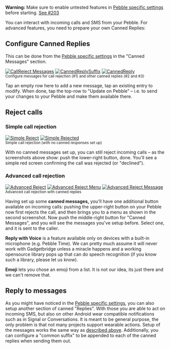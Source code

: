 **Warning:** Make sure to enable untested features in [Pebble specific settings](https://github.com/Freeyourgadget/Gadgetbridge/wiki/Configuration#pebble-specific-settings) before starting. [See #203](https://github.com/Freeyourgadget/Gadgetbridge/issues/203)

You can interact with incoming calls and SMS from your Pebble. For advanced features, you need to prepare your own Canned Replies:

## Configure Canned Replies
This can be done from the [Pebble specific settings](https://github.com/Freeyourgadget/Gadgetbridge/wiki/Configuration#pebble-specific-settings) in the "Canned Messages" section.

[![CallReject Messages](https://i.imgur.com/I781IQEm.png)](https://i.imgur.com/I781IQE.png) [![CannedReplySuffix](https://i.imgur.com/NgRr67Dm.png)](https://i.imgur.com/NgRr67D.png) [![CannedReply](https://i.imgur.com/WRh7W7rm.png)](https://i.imgur.com/WRh7W7r.png)  
<sup>Configure messages for call rejection (#1) and other canned replies (#2 and #3)</sup>

Tap an empty row here to add a new message, tap an existing entry to modify. When done, tap the top-row to "Update on Pebble" – i.e. to send your changes to your Pebble and make them available there.


## Reject calls
### Simple call rejection
[![Simple Reject](https://i.imgur.com/ZjuNQw5s.png)](https://i.imgur.com/ZjuNQw5.png) [![Simple Rejected](https://i.imgur.com/IxFeQrps.png)](https://i.imgur.com/IxFeQrp.png)  
<sup>Simple call rejection (with no canned responses set up)</sup>

With no canned messages set up, you can still reject incoming calls – as the screenshots above show: push the lower-right button, done. You'll see a simple red screen confirming the call was rejected (or "declined").

### Advanced call rejection
[![Advanced Reject](https://i.imgur.com/al0CTvns.png)](https://i.imgur.com/al0CTvn.png) [![Advanced Reject Menu](https://i.imgur.com/5gcuGCVs.png)](https://i.imgur.com/5gcuGCV.png) [![Advanced Reject Message](https://i.imgur.com/amabcdks.png)](https://i.imgur.com/amabcdk.png)  
<sup>Advanced call rejection with canned replies</sup>

Having set up some **canned messages,** you'll have one additional button available on incoming calls: pushing the upper-right button on your Pebble now first rejects the call, and then brings you to a menu as shown in the second screenshot. Now push the middle-right button for "Canned Messages", and you will see the messages you've setup before. Select one, and it is sent to the caller.

**Reply with Voice** is a feature available only on devices with a built-in microphone (e.g. Pebble Time). We can pretty much assume it will never work with Gadgetbridge unless a miracle happens and a working opensource library pops up that can do speech recognition (if you know such a library, please let us know).

**Emoji** lets you chose an emoji from a list. It is not our idea, its just there and we can't remove that.


## Reply to messages
As you might have noticed in the [Pebble specific settings](https://github.com/Freeyourgadget/Gadgetbridge/wiki/Configuration#pebble-specific-settings), you can also setup another section of canned "Replies". With those you are able to act on incoming SMS, but also on other Android wear compatible notifications such as in Signal or Conversations. It is meant to be general purpose, the only problem is that not many projects support wearable actions. Setup of the messages works the same way as [described above](#configure-canned-replies). Additionally, you can configure a "common suffix" to be appended to each of the canned replies when sending them out.
